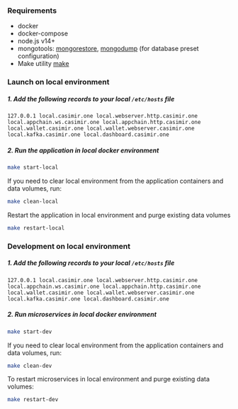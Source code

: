### Requirements

- docker
- docker-compose
- node.js v14+
- mongotools: [mongorestore](https://www.mongodb.com/docs/database-tools/mongorestore/), [mongodump](https://www.mongodb.com/docs/database-tools/mongodump/) (for database preset configuration)
- Make utility [make](https://www.gnu.org/software/make/)

### Launch on local environment

##### 1. Add the following records to your local `/etc/hosts` file

```
127.0.0.1 local.casimir.one local.webserver.http.casimir.one local.appchain.ws.casimir.one local.appchain.http.casimir.one local.wallet.casimir.one local.wallet.webserver.casimir.one local.kafka.casimir.one local.dashboard.casimir.one
```

##### 2. Run the application in local docker environment

```sh
make start-local
```

If you need to clear local environment from the application containers and data volumes, run:

```sh
make clean-local
```

Restart the application in local environment and purge existing data volumes

```sh
make restart-local
```

### Development on local environment

##### 1. Add the following records to your local `/etc/hosts` file

```
127.0.0.1 local.casimir.one local.webserver.http.casimir.one local.appchain.ws.casimir.one local.appchain.http.casimir.one local.wallet.casimir.one local.wallet.webserver.casimir.one local.kafka.casimir.one local.dashboard.casimir.one
```

##### 2. Run microservices in local docker environment

```sh
make start-dev
```

If you need to clear local environment from the application containers and data volumes, run:

```sh
make clean-dev
```

To restart microservices in local environment and purge existing data volumes:

```sh
make restart-dev
```
